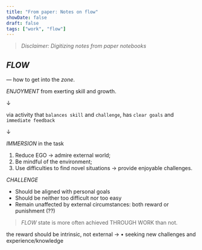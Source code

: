 ```yaml
---
title: "From paper: Notes on flow"
showDate: false
draft: false
tags: ["work", "flow"]
---
```


> _Disclaimer: Digitizing notes from paper notebooks_

## _FLOW_
— how to get into the _zone_.

_ENJOYMENT_ from exerting skill and growth.

↓

via activity that `balances skill` and `challenge`, has `clear goals` and `immediate feedback`

↓

_IMMERSION_ in the task

1. Reduce EGO → admire external world;
2. Be mindful of the environment;
3. Use difficulties to find novel situations → provide enjoyable challenges.

_CHALLENGE_

* Should be aligned with personal goals
* Should be neither too difficult nor too easy
* Remain unaffected by external circumstances: both reward or punishment (??)

> _FLOW_ state is more often achieved THROUGH WORK than not.

the reward should be intrinsic, not external → • seeking new challenges and experience/knowledge

